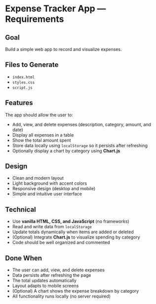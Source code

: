 # Expense Tracker App — Requirements

## Goal
Build a simple web app to record and visualize expenses.

## Files to Generate
- `index.html`
- `styles.css`
- `script.js`

## Features
The app should allow the user to:
- Add, view, and delete expenses (description, category, amount, and date)
- Display all expenses in a table
- Show the total amount spent
- Store data locally using `localStorage` so it persists after refreshing
- Optionally display a chart by category using **Chart.js**

## Design
- Clean and modern layout
- Light background with accent colors
- Responsive design (desktop and mobile)
- Simple and intuitive user interface

## Technical
- Use **vanilla HTML, CSS, and JavaScript** (no frameworks)
- Read and write data from `localStorage`
- Update totals dynamically when items are added or deleted
- (Optional) Integrate **Chart.js** to visualize spending by category
- Code should be well organized and commented

## Done When
- The user can add, view, and delete expenses
- Data persists after refreshing the page
- The total updates automatically
- Layout adapts to mobile screens
- (Optional) A chart shows the expense breakdown by category
- All functionality runs locally (no server required)
